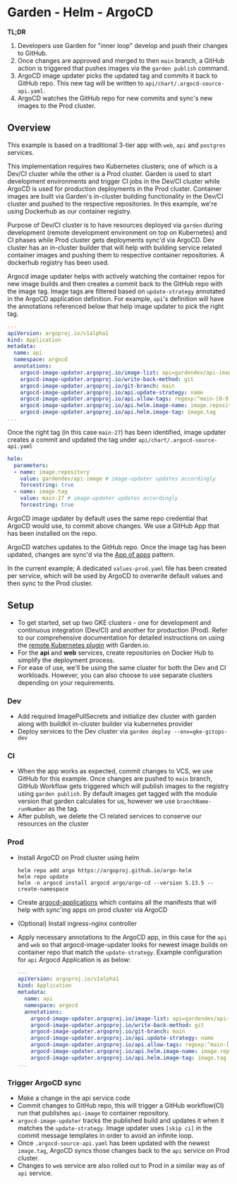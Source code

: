# Garden - Helm - ArgoCD


__TL;DR__

1. Developers use Garden for "inner loop" develop and push their changes to GitHub.
2. Once changes are approved and merged to then `main` branch, a GitHub action is triggered that pushes images via the `garden publish` command.
3. ArgoCD image updater picks the updated tag and commits it back to GitHub repo. This new tag will be written to `api/chart/.argocd-source-api.yaml`.
4. ArgoCD watches the GitHub repo for new commits and sync's new images to the Prod cluster.

## Overview

This example is based on a traditional 3-tier app with `web`, `api` and `postgres` services.

This implementation requires two Kubernetes clusters; one of which is a Dev/CI cluster while the other is a Prod cluster. Garden is used to start development environments and trigger CI jobs in the Dev/CI cluster while ArgoCD is used for production deployments in the Prod cluster. Container images are built via Garden's in-cluster building functionality in the Dev/CI cluster and pushed to the respective repositories. In this example, we're using Dockerhub as our container registry.

Purpose of Dev/CI cluster is to have resources deployed via `garden` during development (remote development environment on top on Kubernetes) and CI phases  while Prod cluster gets deployments sync'd via ArgoCD. Dev cluster has an in-cluster builder that will help with building service related container images and pushing them to respective container repositories. A dockerhub registry has been used.

Argocd image updater helps with actively watching the container repos for new image builds and then creates a commit back to the GitHub repo with the image tag. Image tags are filtered based on `update-strategy` annotated in the ArgoCD application definition. For example, `api`'s definition will have the annotations referenced below that help image updater to pick the right tag.
```yaml
---
apiVersion: argoproj.io/v1alpha1
kind: Application
metadata:
  name: api
  namespace: argocd
  annotations:
    argocd-image-updater.argoproj.io/image-list: api=gardendev/api-image # update according to your registry-namespace/image
    argocd-image-updater.argoproj.io/write-back-method: git
    argocd-image-updater.argoproj.io/git-branch: main
    argocd-image-updater.argoproj.io/api.update-strategy: name
    argocd-image-updater.argoproj.io/api.allow-tags: regexp:^main-[0-9]+$ # update according to your image tag
    argocd-image-updater.argoproj.io/api.helm.image-name: image.repository
    argocd-image-updater.argoproj.io/api.helm.image-tag: image.tag
...
```

Once the right tag (in this case `main-27`) has been identified, image updater creates a commit and updated the tag under `api/chart/.argocd-source-api.yaml`
```yaml
helm:
  parameters:
  - name: image.repository
    value: gardendev/api-image # image-updater updates accordingly
    forcestring: true
  - name: image.tag
    value: main-27 # image-updater updates accordingly
    forcestring: true
```
ArgoCD image updater by default uses the same repo credential that ArgoCD would use, to commit above changes. We use a GitHub App that has been installed on the repo.

ArgoCD watches updates to the GitHub repo. Once the image tag has been updated, changes are sync'd via the [App of apps](https://argo-cd.readthedocs.io/en/stable/operator-manual/cluster-bootstrapping/#app-of-apps-pattern) pattern. 

In the current example; A dedicated `values-prod.yaml` file has been created per service, which will be used by ArgoCD to overwrite default values and then sync to the Prod cluster.

## Setup
- To get started, set up two GKE clusters - one for development and continuous integration (Dev/CI) and another for production (Prod). Refer to our comprehensive documentation for detailed instructions on using the [remote Kubernetes plugin](https://docs.garden.io/kubernetes-plugins/remote-k8s) with Garden.io.
- For the __api__ and __web__ services, create repositories on Docker Hub to simplify the deployment process.
- For ease of use, we'll be using the same cluster for both the Dev and CI workloads. However, you can also choose to use separate clusters depending on your requirements.

### Dev
- Add required ImagePullSecrets and initialize dev cluster with garden along with buildkit in-cluster builder via kubernetes provider
- Deploy services to the Dev cluster via `garden deploy --env=gke-gitops-dev`

### CI
- When the app works as expected, commit changes to VCS, we use GitHub for this example. Once changes are pushed to `main` branch, GitHub Workflow gets triggered which will publish images to the registry using `garden publish`. By default images get tagged with the module version that garden calculates for us, however we use `branchName-runNumber` as the tag.
- After publish, we delete the CI related services to conserve our resources on the cluster

### Prod
- Install ArgoCD on Prod cluster using helm

  ```
  helm repo add argo https://argoproj.github.io/argo-helm
  helm repo update
  helm -n argocd install argocd argo/argo-cd --version 5.13.5 --create-namespace
  ```
- Create [argocd-applications](https://github.com/garden-io-testing/gitops-demo/tree/main/argocd-applications) which contains all the manifests that will help with sync'ing apps on prod cluster via ArgoCD
- (Optional) Install ingress-nginx controller
- Apply necessary annotations to the ArgoCD app, in this case for the `api` and `web` so that argocd-image-updater looks for newest image builds on container repo that match the `update-strategy`. Example configuration for `api` Argocd Application is as below:
  ```yaml
  ---
  apiVersion: argoproj.io/v1alpha1
  kind: Application
  metadata:
    name: api
    namespace: argocd
    annotations:
      argocd-image-updater.argoproj.io/image-list: api=gardendev/api-image # update according to your registry-namespace/image
      argocd-image-updater.argoproj.io/write-back-method: git
      argocd-image-updater.argoproj.io/git-branch: main
      argocd-image-updater.argoproj.io/api.update-strategy: name
      argocd-image-updater.argoproj.io/api.allow-tags: regexp:^main-[0-9]+$ # update according to your image tag
      argocd-image-updater.argoproj.io/api.helm.image-name: image.repository
      argocd-image-updater.argoproj.io/api.helm.image-tag: image.tag
  ...
  ```

### Trigger ArgoCD sync
- Make a change in the api service code
- Commit changes to GitHub repo, this will trigger a GitHub workflow(CI) run that publishes `api-image` to container repository.
- `argocd-image-updater` tracks the published build and updates it when it matches the `update-strategy`. Image updater uses `[skip ci]` in the commit message templates in order to avoid an infinite loop.
- Once `.argocd-source-api.yaml` has been updated with the newest `image.tag`, ArgoCD syncs those changes back to the `api` service on Prod cluster.
- Changes to `web` service are also rolled out to Prod in a similar way as of `api` service.
